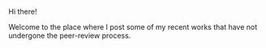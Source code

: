 Hi there!

Welcome to the place where I post some of my recent works that have not undergone the peer-review process.
